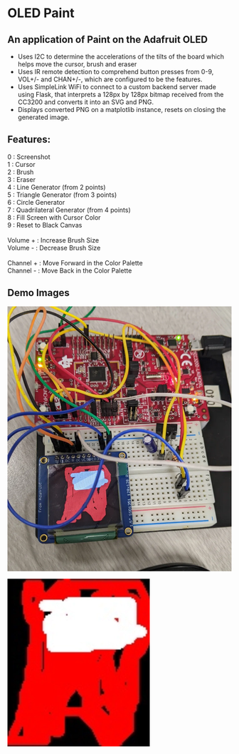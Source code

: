 # OLED Paint

## An application of Paint on the Adafruit OLED

- Uses I2C to determine the accelerations of the tilts of the board which helps move the cursor, brush and eraser
- Uses IR remote detection to comprehend button presses from 0-9, VOL+/- and CHAN+/-, which are configured to be the features.
- Uses SimpleLink WiFi to connect to a custom backend server made using Flask, that interprets a 128px by 128px bitmap received from the CC3200 and converts it into an SVG and PNG.
- Displays converted PNG on a matplotlib instance, resets on closing the generated image.

## Features:

0 : Screenshot <br />
1 : Cursor <br />
2 : Brush <br />
3 : Eraser <br />
4 : Line Generator (from 2 points) <br />
5 : Triangle Generator (from 3 points) <br />
6 : Circle Generator <br />
7 : Quadrilateral Generator (from 4 points) <br />
8 : Fill Screen with Cursor Color <br />
9 : Reset to Black Canvas <br />
<br />
Volume + : Increase Brush Size <br />
Volume - : Decrease Brush Size <br />
<br />
Channel + : Move Forward in the Color Palette <br />
Channel - : Move Back in the Color Palette <br />

## Demo Images

![Alt text](https://github.com/kunpai/OLEDPaint/blob/main/demopics/painted.jpg "On the OLED")

![Alt text](https://github.com/kunpai/OLEDPaint/blob/main/demopics/oncomputer.jpg "After BitMap is sent")
